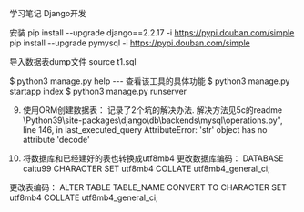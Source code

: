 学习笔记
Django开发

安装
pip install --upgrade django==2.2.17 -i https://pypi.douban.com/simple
pip install --upgrade pymysql -i https://pypi.douban.com/simple

导入数据表dump文件
source t1.sql

$ python3 manage.py help --- 查看该工具的具体功能
$ python3 manage.py startapp index
$ python3 manage.py runserver

9. 使用ORM创建数据表： 记录了2个坑的解决办法. 解决方法见5c的readme
\Python39\site-packages\django\db\backends\mysql\operations.py", line 146, in last_executed_query
AttributeError: 'str' object has no attribute 'decode'

6. 将数据库和已经建好的表也转换成utf8mb4
更改数据库编码：
DATABASE caitu99 CHARACTER SET utf8mb4 COLLATE utf8mb4_general_ci;

更改表编码：
ALTER TABLE TABLE_NAME CONVERT TO CHARACTER SET utf8mb4 COLLATE utf8mb4_general_ci;